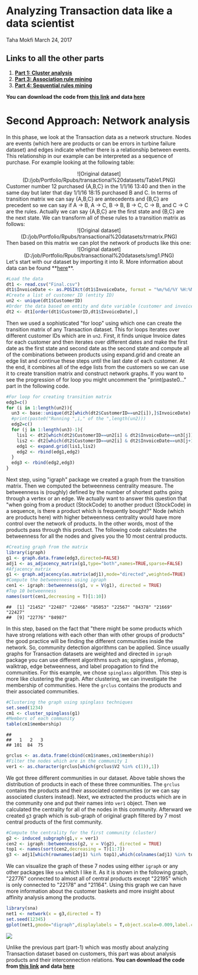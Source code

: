 Analyzing Transaction data like a data scientist
================
Taha Mokfi
March 24, 2017

Links to all the other parts
----------------------------

1.  **<a href="https://github.com/tahamokfi/AnalyzeTransactionData/blob/master/Part_1.md" target="_blank">Part 1: Cluster analysis</a>**
2.  **<a href="https://github.com/tahamokfi/AnalyzeTransactionData/blob/master/Part_3.md" target="_blank">Part 3: Association rule mining</a>**
3.  **<a href="https://github.com/tahamokfi/AnalyzeTransactionData/blob/master/Part_4.md" target="_blank">Part 4: Sequential rules mining</a>**

**You can download the code from <a href="http://bit.ly/2ReFBe8" target="_blank">this link</a> and data <a href="http://bit.ly/2VBlzsy" target="_blank">here</a>**

Second Approach: Network analysis
=================================

In this phase, we look at the Transaction data as a network structure. Nodes are events (which here are products or can be errors in turbine failure dataset) and edges indicate whether there is a relationship between events. This relationship in our example can be interpreted as a sequence of purchase. For example looking at the following table:

<center>
![Original dataset](D:/job/Portfolio/Rpubs/transactional%20datasets/Table1.PNG)
</center>
Customer number 12 purchased {A,B,C} in the 1/1/16 13:40 and then in the same day but later that day 1/1/16 18:15 purchased B and C. In terms of transition matrix we can say {A,B,C} are antecedents and {B,C} are precedent so we can say if A -&gt; B, A -&gt; C, B -&gt; B, B -&gt; C, C -&gt; B, and C -&gt; C are the rules. Actually we can say {A,B,C} are the first state and {B,C} are the next state. We can transform all of these rules to a transition matrix as follows:

<center>
![Original dataset](D:/job/Portfolio/Rpubs/transactional%20datasets/trmatrix.PNG)
</center>
Then based on this matrix we can plot the network of products like this one:

<center>
![Original dataset](D:/job/Portfolio/Rpubs/transactional%20datasets/smg1.PNG)
</center>
Let's start with our dataset by importing it into R. More information about data can be found **<a href="http://rpubs.com/tahamokfi/Part1_AnalyzeTransactionData" target="_blank">here</a>**.

``` r
#Load the data
dt1 <- read.csv("Final.csv")
dt1$InvoiceDate <- as.POSIXct(dt1$InvoiceDate, format = "%m/%d/%Y %H:%M")
#Create a list of customer ID (entity ID)
un2 <- unique(dt1$CustomerID)
#Order the data based on entity and date variable (customer and invoice date)
dt2 <- dt1[order(dt1$CustomerID,dt1$InvoiceDate),]
```

Then we used a sophisticated "for loop" using which one can create the transition matrix of any Transaction dataset. This for loops iterates over different customer IDs which are in `un2`. First, it finds unique Invoice dates for each customer and then iterates over different dates and make the first date as the first state and second date as the second state and compute all of the combinations between products using expand.grid and create an edge list and continue these steps until the last date of each customer. At the end, it combines all of the edge lists from the customers so we can use it to create transition matrix and construct network graphs. If you want to see the progression of for loop you might uncomment the "print(paste0..." part in the following code.

``` r
#For loop for creating transition matrix
edg3=c()
for (i in 1:length(un2)){
  un3 <- base::unique(dt2[which(dt2$CustomerID==un2[i]),]$InvoiceDate)
  #print(paste0("Running ",i," of the ",length(un2)))
  edg2=c()
  for (j in 1:length(un3)-1){
    lis1 <- dt2[which(dt2$CustomerID==un2[i] & dt2$InvoiceDate==un3[j]),2]
    lis2 <- dt2[which(dt2$CustomerID==un2[i] & dt2$InvoiceDate==un3[j+1]),2]
    edg1 <- expand.grid(lis1,lis2)
    edg2 <- rbind(edg1,edg2)
  }
  edg3 <- rbind(edg2,edg3)
}
```

Next step, using "igraph" package we created a graph from the transition matrix. Then we computed the betweenness centrality measure. The betweenness is (roughly) defined by the number of shortest paths going through a vertex or an edge. We actually want to answer this question that "when going from a product (StockCode) to another product (StockCode) in a sequence, is there a product which is frequently bought?" Node (which are products here) with higher betweenness centrality would have more control over the network of products. In the other words, most of the products pass through this product. The following code calculates the betweenness for all the nodes and gives you the 10 most central products.

``` r
#Creating graph from the matrix
library(igraph)
g1 <- graph.data.frame(edg3,directed=FALSE)
adj1 <- as_adjacency_matrix(g1,type="both",names=TRUE,sparse=FALSE)
#Afjacency matrix
g1 <- graph.adjacency(as.matrix(adj1),mode="directed",weighted=TRUE)
#Compute the betweeenness using igraph
cen1 <- igraph::betweenness(g1, v = V(g1), directed = TRUE)
#Top 10 betweenness
names(sort(cen1,decreasing = T)[1:10])
```

    ##  [1] "21452" "22487" "22466" "85053" "22567" "84378" "21669" "22427"
    ##  [9] "22776" "84987"

In this step, based on the fact that "there might be some products which have strong relations with each other than with other groups of products" the good practice will be finding the different communities inside the network. So, community detection algorithms can be applied. Since usually graphs for Transaction datasets are weighted and directed in `igraph` package you can use different algorithms such as; spinglass , infomap, walktrap, edge betweenness, and label propagation to find the communities. For this example, we chose `spinglass` algorithm. This step is more like clustering the graph. After clustering, we can investigate the membership of communities. Here the `grclus` contains the products and their associated communities.

``` r
#Clustering the graph using spinglass techniques
set.seed(1234)
cm1 <- cluster_spinglass(g1)
#Members of each community
table(cm1$membership)
```

    ## 
    ##   1   2   3 
    ## 101  84  75

``` r
grclus <- as.data.frame(cbind(cm1$names,cm1$membership))
#Filter the nodes which are in the community 1
ver1 <- as.character(grclus[which(grclus$V2 %in% c(1)),1])
```

We got three different communities in our dataset. Above table shows the distribution of products in each of these three communities. The `grclus` contains the products and their associated communities (or we can say associated clusters instead). Next, we extracted the products which are in the community one and put their names into `ver1` object. Then we calculated the centrality for all of the nodes in this community. Afterward we created `g3` graph which is sub-graph of original graph filtered by 7 most central products of the first community.

``` r
#Compute the centrality for the first community (cluster)
g2 <- induced_subgraph(g1,v = ver1)
cen2 <- igraph::betweenness(g2, v = V(g2), directed = TRUE)
top1 <- names(sort(cen2,decreasing = T)[1:7])
g3 <- adj1[which(rownames(adj1) %in% top1),which(colnames(adj1) %in% top1)]
```

We can visualize the graph of these 7 nodes using either `igraph` or any other packages like `sna` which I like it. As it is shown in the following graph, "22776" connected to almost all of central products except "22195" which is only connected to "22178" and "21164". Using this graph we can have more information about the customer baskets and more insight about affinity analysis among the products.

``` r
library(sna)
net1 <- network(x = g3,directed = T)
set.seed(12345)
gplot(net1,gmode="digraph",displaylabels = T,object.scale=0.009,label.cex = 1.1,edge.col = "Blue")
```

![](Part2_files/figure-markdown_github/unnamed-chunk-6-1.png)

Unlike the previous part (part-1) which was mostly about analyzing Transaction dataset based on customers, this part was about analysis products and their interconnection relations. **You can download the code from <a href="http://bit.ly/2ReFBe8" target="_blank">this link</a> and data <a href="http://bit.ly/2VBlzsy" target="_blank">here</a>**

